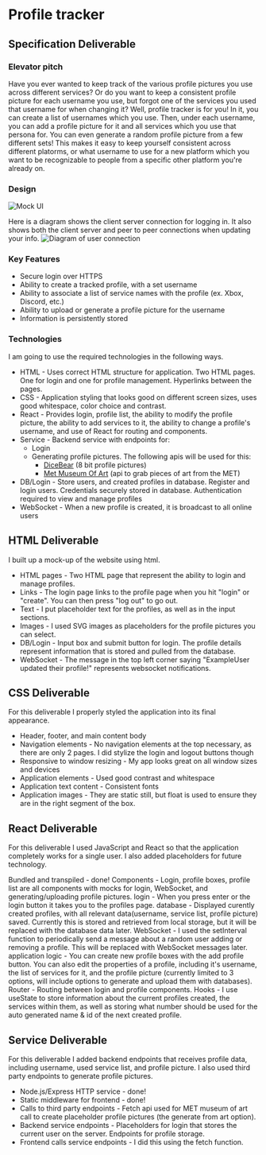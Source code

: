 # Profile tracker

## Specification Deliverable

### Elevator pitch
Have you ever wanted to keep track of the various profile pictures you use across different services? Or do you want to keep a consistent profile picture for each username you use, but forgot one of the services you used that username for when changing it? Well, profile tracker is for you! In it, you can create a list of usernames which you use. Then, under each username, you can add a profile picture for it and all services which you use that persona for. You can even generate a random profile picture from a few different sets! This makes it easy to keep yourself consistent across different platorms, or what username to use for a new platform which you want to be recognizable to people from a specific other platform you're already on.

### Design
![Mock UI](https://github.com/user-attachments/assets/5b19dd27-6edd-4432-8c3e-3eea4b7e250b)

Here is a diagram shows the client server connection for logging in. It also shows both the client server and peer to peer connections when updating your info.
![Diagram of user connection](https://github.com/user-attachments/assets/1632b258-c02c-4815-9bd7-0d685c7cf2ae)



### Key Features
* Secure login over HTTPS
* Ability to create a tracked profile, with a set username
* Ability to associate a list of service names with the profile (ex. Xbox, Discord, etc.)
* Ability to upload or generate a profile picture for the username
* Information is persistently stored

### Technologies
I am going to use the required technologies in the following ways.

* HTML - Uses correct HTML structure for application. Two HTML pages. One for login and one for profile management. Hyperlinks between the pages.
* CSS - Application styling that looks good on different screen sizes, uses good whitespace, color choice and contrast.
* React - Provides login, profile list, the ability to modify the profile picture, the ability to add services to it, the ability to change a profile's username, and use of React for routing and components.
* Service - Backend service with endpoints for:
	* Login
	* Generating profile pictures. The following apis will be used for this:
		* [DiceBear](https://www.dicebear.com/how-to-use/http-api) (8 bit profile pictures)
		* [Met Museum Of Art](https://metmuseum.github.io/) (api to grab pieces of art from the MET)
* DB/Login - Store users, and created profiles in database. Register and login users. Credentials securely stored in database. Authentication required to view and manage profiles
* WebSocket - When a new profile is created, it is broadcast to all online users

## HTML Deliverable

I built up a mock-up of the website using html. 

* HTML pages - Two HTML page that represent the ability to login and manage profiles.
* Links - The login page links to the profile page when you hit "login" or "create". You can then press "log out" to go out.
* Text - I put placeholder text for the profiles, as well as in the input sections.
* Images - I used SVG images as placeholders for the profile pictures you can select.
* DB/Login - Input box and submit button for login. The profile details represent information that is stored and pulled from the database.
* WebSocket - The message in the top left corner saying "ExampleUser updated their profile!" represents websocket notifications.

## CSS Deliverable

For this deliverable I properly styled the application into its final appearance.

* Header, footer, and main content body
* Navigation elements - No navigation elements at the top necessary, as there are only 2 pages. I did stylize the login and logout buttons though
* Responsive to window resizing - My app looks great on all window sizes and devices
* Application elements - Used good contrast and whitespace
* Application text content - Consistent fonts
* Application images - They are static still, but float is used to ensure they are in the right segment of the box.

## React Deliverable

For this deliverable I used JavaScript and React so that the application completely works for a single user. I also added placeholders for future technology.

 Bundled and transpiled - done!
 Components - Login, profile boxes, profile list are all components with mocks for login, WebSocket, and generating/uploading profile pictures.
 login - When you press enter or the login button it takes you to the profiles page.
 database - Displayed curently created profiles, with all relevant data(username, service list, profile picture) saved. Currently this is stored and retrieved from local storage, but it will be replaced with the database data later.
 WebSocket - I used the setInterval function to periodically send a message about a random user adding or removing a profile. This will be replaced with WebSocket messages later.
 application logic - You can create new profile boxes with the add profile button. You can also edit the properties of a profile, including it's username, the list of services for it, and the profile picture (currently limited to 3 options, will include options to generate and upload them with databases).
 Router - Routing between login and profile components.
 Hooks - I use useState to store information about the current profiles created, the services within them, as well as storing what number should be used for the auto generated name & id of the next created profile.

 ## Service Deliverable
 For this deliverable I added backend endpoints that receives profile data, including username, used service list, and profile picture. I also used third party endpoints to generate profile pictures. 

 * Node.js/Express HTTP service - done!
 * Static middleware for frontend - done!
 * Calls to third party endpoints - Fetch api used for MET museum of art call to create placeholder profile pictures (the generate from art option).
 * Backend service endpoints - Placeholders for login that stores the current user on the server. Endpoints for profile storage.
 * Frontend calls service endpoints - I did this using the fetch function.
